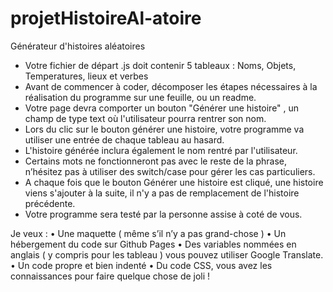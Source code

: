 # projetHistoireAl-atoire
Générateur d'histoires aléatoires

- Votre fichier de départ .js doit contenir 5 tableaux : Noms, Objets, Temperatures, lieux et verbes
- Avant de commencer à coder, décomposer les étapes nécessaires à la réalisation du programme sur une feuille, ou un readme.
- Votre page devra comporter un bouton "Générer une histoire" , un champ de type text où l'utilisateur pourra rentrer son nom.
- Lors du clic sur le bouton générer une histoire, votre programme va utiliser une entrée de chaque tableau au hasard.
- L'histoire générée inclura également le nom rentré par l'utilisateur.
- Certains mots ne fonctionneront pas avec le reste de la phrase, n’hésitez pas à utiliser des switch/case pour gérer les cas particuliers.
- A chaque fois que le bouton Générer une histoire est cliqué, une histoire viens s'ajouter à la suite, il n'y a pas de remplacement de l'histoire précédente.
- Votre programme sera testé par la personne assise à coté de vous.

Je veux :
• Une maquette ( même s’il n’y a pas grand-chose )
• Un hébergement du code sur Github Pages
• Des variables nommées en anglais ( y compris pour les tableau ) vous pouvez utiliser Google Translate.
• Un code propre et bien indenté
• Du code CSS, vous avez les connaissances pour faire quelque chose de joli !
